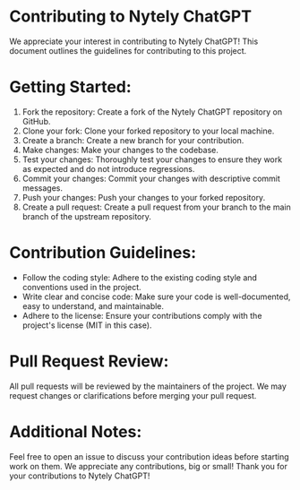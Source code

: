 # Contributing to Nytely ChatGPT

We appreciate your interest in contributing to Nytely ChatGPT! This document outlines the guidelines for contributing to this project.

# Getting Started:

1. Fork the repository: Create a fork of the Nytely ChatGPT repository on GitHub.
2. Clone your fork: Clone your forked repository to your local machine.
3. Create a branch: Create a new branch for your contribution.
4. Make changes: Make your changes to the codebase.
5. Test your changes: Thoroughly test your changes to ensure they work as expected and do not introduce regressions.
6. Commit your changes: Commit your changes with descriptive commit messages.
7. Push your changes: Push your changes to your forked repository.
8. Create a pull request: Create a pull request from your branch to the main branch of the upstream repository.

# Contribution Guidelines:

- Follow the coding style: Adhere to the existing coding style and conventions used in the project.
- Write clear and concise code: Make sure your code is well-documented, easy to understand, and maintainable.
- Adhere to the license: Ensure your contributions comply with the project's license (MIT in this case).

# Pull Request Review:

All pull requests will be reviewed by the maintainers of the project. We may request changes or clarifications before merging your pull request.

# Additional Notes:

Feel free to open an issue to discuss your contribution ideas before starting work on them.
We appreciate any contributions, big or small!
Thank you for your contributions to Nytely ChatGPT!
